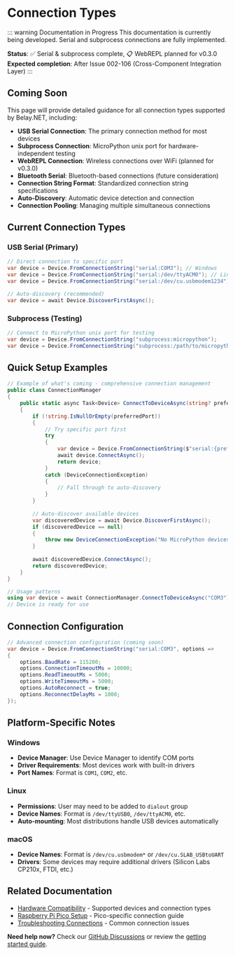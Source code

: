 # Connection Types

::: warning Documentation in Progress
This documentation is currently being developed. Serial and subprocess connections are fully implemented.

**Status**: ✅ Serial & subprocess complete, 📋 WebREPL planned for v0.3.0  
**Expected completion**: After Issue 002-106 (Cross-Component Integration Layer)
:::

## Coming Soon

This page will provide detailed guidance for all connection types supported by Belay.NET, including:

- **USB Serial Connection**: The primary connection method for most devices
- **Subprocess Connection**: MicroPython unix port for hardware-independent testing
- **WebREPL Connection**: Wireless connections over WiFi (planned for v0.3.0)
- **Bluetooth Serial**: Bluetooth-based connections (future consideration)
- **Connection String Format**: Standardized connection string specifications
- **Auto-Discovery**: Automatic device detection and connection
- **Connection Pooling**: Managing multiple simultaneous connections

## Current Connection Types

### USB Serial (Primary)
```csharp
// Direct connection to specific port
var device = Device.FromConnectionString("serial:COM3"); // Windows
var device = Device.FromConnectionString("serial:/dev/ttyACM0"); // Linux
var device = Device.FromConnectionString("serial:/dev/cu.usbmodem1234"); // macOS

// Auto-discovery (recommended)
var device = await Device.DiscoverFirstAsync();
```

### Subprocess (Testing)
```csharp
// Connect to MicroPython unix port for testing
var device = Device.FromConnectionString("subprocess:micropython");
var device = Device.FromConnectionString("subprocess:/path/to/micropython");
```

## Quick Setup Examples

```csharp
// Example of what's coming - comprehensive connection management
public class ConnectionManager
{
    public static async Task<Device> ConnectToDeviceAsync(string? preferredPort = null)
    {
        if (!string.IsNullOrEmpty(preferredPort))
        {
            // Try specific port first
            try
            {
                var device = Device.FromConnectionString($"serial:{preferredPort}");
                await device.ConnectAsync();
                return device;
            }
            catch (DeviceConnectionException)
            {
                // Fall through to auto-discovery
            }
        }
        
        // Auto-discover available devices
        var discoveredDevice = await Device.DiscoverFirstAsync();
        if (discoveredDevice == null)
        {
            throw new DeviceConnectionException("No MicroPython devices found");
        }
        
        await discoveredDevice.ConnectAsync();
        return discoveredDevice;
    }
}

// Usage patterns
using var device = await ConnectionManager.ConnectToDeviceAsync("COM3");
// Device is ready for use
```

## Connection Configuration

```csharp
// Advanced connection configuration (coming soon)
var device = Device.FromConnectionString("serial:COM3", options =>
{
    options.BaudRate = 115200;
    options.ConnectionTimeoutMs = 10000;
    options.ReadTimeoutMs = 5000;
    options.WriteTimeoutMs = 5000;
    options.AutoReconnect = true;
    options.ReconnectDelayMs = 1000;
});
```

## Platform-Specific Notes

### Windows
- **Device Manager**: Use Device Manager to identify COM ports
- **Driver Requirements**: Most devices work with built-in drivers
- **Port Names**: Format is `COM1`, `COM2`, etc.

### Linux
- **Permissions**: User may need to be added to `dialout` group
- **Device Names**: Format is `/dev/ttyUSB0`, `/dev/ttyACM0`, etc.
- **Auto-mounting**: Most distributions handle USB devices automatically

### macOS
- **Device Names**: Format is `/dev/cu.usbmodem*` or `/dev/cu.SLAB_USBtoUART`
- **Drivers**: Some devices may require additional drivers (Silicon Labs CP210x, FTDI, etc.)

## Related Documentation

- [Hardware Compatibility](/hardware/compatibility) - Supported devices and connection types
- [Raspberry Pi Pico Setup](/hardware/raspberry-pi-pico) - Pico-specific connection guide
- [Troubleshooting Connections](/hardware/troubleshooting-connections) - Common connection issues

**Need help now?** Check our [GitHub Discussions](https://github.com/belay-dotnet/Belay.NET/discussions) or review the [getting started guide](/guide/getting-started).